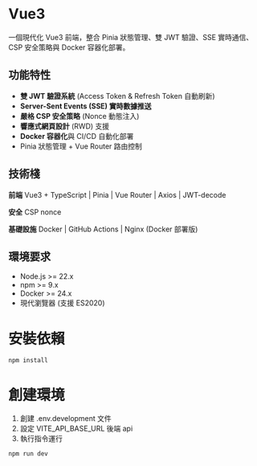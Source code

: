 # Vue3

一個現代化 Vue3 前端，整合 Pinia 狀態管理、雙 JWT 驗證、SSE 實時通信、CSP 安全策略與 Docker 容器化部署。

## 功能特性

- **雙 JWT 驗證系統** (Access Token & Refresh Token 自動刷新)
- **Server-Sent Events (SSE) 實時數據推送**
- **嚴格 CSP 安全策略** (Nonce 動態注入)
- **響應式網頁設計** (RWD) 支援
- **Docker 容器化**與 CI/CD 自動化部署
- Pinia 狀態管理 + Vue Router 路由控制

## 技術棧

**前端**
Vue3 + TypeScript | Pinia | Vue Router | Axios | JWT-decode

**安全**
CSP nonce

**基礎設施**
Docker | GitHub Actions | Nginx (Docker 部署版)

## 環境要求

- Node.js >= 22.x
- npm >= 9.x
- Docker >= 24.x
- 現代瀏覽器 (支援 ES2020)

# 安裝依賴

```
npm install
```

# 創建環境

1. 創建 .env.development 文件
2. 設定 VITE_API_BASE_URL 後端 api
3. 執行指令運行

```
npm run dev
```
